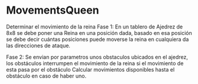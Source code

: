 # MovementsQueen
Determinar el movimiento de la reina
Fase 1: En un tablero de Ajedrez de 8x8 se debe poner una Reina en una posición dada,  basado en esa posición se debe decir cuántas  posiciones puede moverse la reina en cualquiera da las direcciones de ataque. 

Fase 2:  Se envian por parametros unos obstaculos ubicados en el ajedrez, los obstáculos interrumpen el movimiento de la reina si el movimiento de esta pasa por el obstáculo Calcular movimientos disponibles hasta el obstáculo en caso de haber uno.
